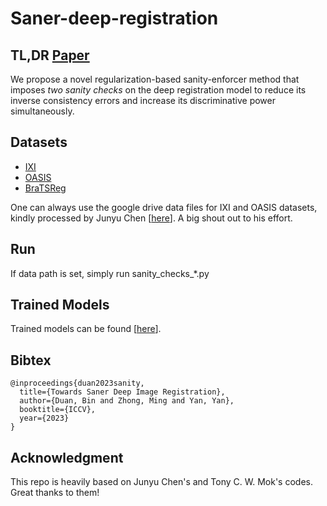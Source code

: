 # Saner-deep-registration

## TL,DR <a href="misc/Towards-Saner-Deep-Image-Registration.pdf" target="_blank">Paper</a>
We propose a novel regularization-based sanity-enforcer method that imposes *two sanity checks* on the deep registration model to reduce its inverse consistency errors and increase its discriminative power simultaneously.

## Datasets
<ul>
    <li><a href="https://brain-development.org/ixi-dataset">IXI</a></li>
    <li><a href="https://learn2reg.grand-challenge.org/evaluation/task-3-validation/leaderboard">OASIS</a></li>
    <li><a href="https://www.med.upenn.edu/cbica/brats-reg-challenge"> BraTSReg</a></li>
</ul>
One can always use the google drive data files for IXI and OASIS datasets, kindly processed by Junyu Chen [<a href="https://github.com/junyuchen245/TransMorph_Transformer_for_Medical_Image_Registration">here</a>]. A big shout out to his effort.

## Run
If data path is set, simply run sanity_checks_*.py

## Trained Models
Trained models can be found [<a href="https://drive.google.com/drive/folders/1Ph_9T1Iw1YNy_13LgKxPC42mQm0Pxcda?usp=sharing">here</a>].

## Bibtex
```
@inproceedings{duan2023sanity,
  title={Towards Saner Deep Image Registration},
  author={Duan, Bin and Zhong, Ming and Yan, Yan},
  booktitle={ICCV},
  year={2023}
}
```
## Acknowledgment
This repo is heavily based on Junyu Chen's and Tony C. W. Mok's codes. Great thanks to them!